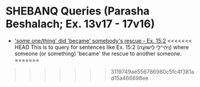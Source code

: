 # SHEBANQ Queries (Parasha Beshalach; Ex. 13v17 - 17v16)

* ['some one/thing' did 'became' somebody's rescue - Ex. 15:2](https://shebanq.ancient-data.org/hebrew/text?iid=5685)
<<<<<<< HEAD
This is to query for sentences like Ex. 15:2 (וַֽיְהִי־לִ֖י לִֽישׁוּעָ֑ה) where someone (or something) 'became' the rescue to another someone.
=======
>>>>>>> 3119749ae556786980c5fc4f381ad15a466698ee
